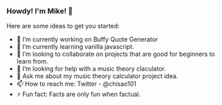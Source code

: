 ### Howdy! I'm Mike! 👋

Here are some ideas to get you started:

- 🔭 I’m currently working on Buffy Quote Generator
- 🌱 I’m currently learning vanilla javascript.
- 👯 I’m looking to collaborate on projects that are good for beginners to learn from.
- 🤔 I’m looking for help with a music theory claculator.
- 💬 Ask me about my music theory calculator project idea.
- 📫 How to reach me: Twitter - @chisao101
- ⚡ Fun fact: Facts are only fun when factual.
